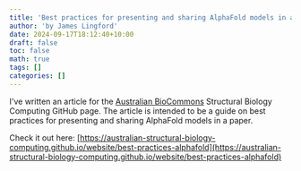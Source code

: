 ```yaml
---
title: 'Best practices for presenting and sharing AlphaFold models in a paper'
author: 'by James Lingford'
date: 2024-09-17T18:12:40+10:00
draft: false
toc: false
math: true
tags: []
categories: []
---
```


I've written an article for the [Australian BioCommons](https://www.biocommons.org.au/) Structural Biology Computing GitHub page.
The article is intended to be a guide on best practices for presenting and sharing AlphaFold models in a paper.

Check it out here: [https://australian-structural-biology-computing.github.io/website/best-practices-alphafold](https://australian-structural-biology-computing.github.io/website/best-practices-alphafold)
